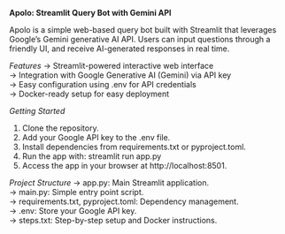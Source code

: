 **Apolo: Streamlit Query Bot with Gemini API**

Apolo is a simple web-based query bot built with Streamlit that leverages Google’s Gemini generative AI API. Users can input questions through a friendly UI, and receive AI-generated responses in real time.

*Features*
-> Streamlit-powered interactive web interface  
-> Integration with Google Generative AI (Gemini) via API key  
-> Easy configuration using .env for API credentials  
-> Docker-ready setup for easy deployment  

*Getting Started*
1. Clone the repository.
2. Add your Google API key to the .env file.
3. Install dependencies from requirements.txt or pyproject.toml.
4. Run the app with:
   streamlit run app.py
5. Access the app in your browser at http://localhost:8501.

*Project Structure*
-> app.py: Main Streamlit application.  
-> main.py: Simple entry point script.  
-> requirements.txt, pyproject.toml: Dependency management.  
-> .env: Store your Google API key.  
-> steps.txt: Step-by-step setup and Docker instructions.  
